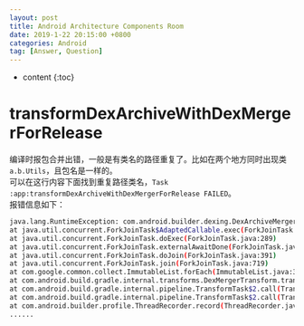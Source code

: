 ```yaml
---
layout: post
title: Android Architecture Components Room
date: 2019-1-22 20:15:00 +0800
categories: Android
tag: [Answer, Question]
---
```


* content
{:toc}

transformDexArchiveWithDexMergerForRelease
==============================================
编译时报包合并出错，一般是有类名的路径重复了。比如在两个地方同时出现类`a.b.Utils`，且包名是一样的。  
可以在这行内容下面找到重复路径类名，`Task :app:transformDexArchiveWithDexMergerForRelease FAILED`。  
报错信息如下：
```bash
java.lang.RuntimeException: com.android.builder.dexing.DexArchiveMergerException: Error while merging dex archives:  
at java.util.concurrent.ForkJoinTask$AdaptedCallable.exec(ForkJoinTask.java:1431)  
at java.util.concurrent.ForkJoinTask.doExec(ForkJoinTask.java:289)
at java.util.concurrent.ForkJoinTask.externalAwaitDone(ForkJoinTask.java:326)
at java.util.concurrent.ForkJoinTask.doJoin(ForkJoinTask.java:391)
at java.util.concurrent.ForkJoinTask.join(ForkJoinTask.java:719)
at com.google.common.collect.ImmutableList.forEach(ImmutableList.java:397)
at com.android.build.gradle.internal.transforms.DexMergerTransform.transform(DexMergerTransform.java:221)
at com.android.build.gradle.internal.pipeline.TransformTask$2.call(TransformTask.java:221)
at com.android.build.gradle.internal.pipeline.TransformTask$2.call(TransformTask.java:217)
at com.android.builder.profile.ThreadRecorder.record(ThreadRecorder.java:102)
......
```


